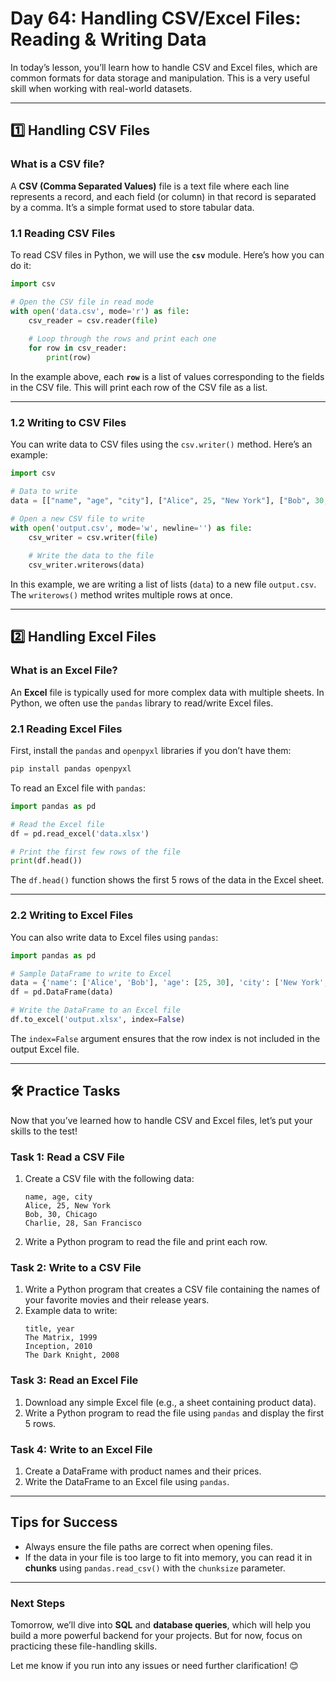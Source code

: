 # **Day 64: Handling CSV/Excel Files: Reading & Writing Data**  

In today’s lesson, you’ll learn how to handle CSV and Excel files, which are common formats for data storage and manipulation. This is a very useful skill when working with real-world datasets.

---

## **1️⃣ Handling CSV Files**

### **What is a CSV file?**
A **CSV (Comma Separated Values)** file is a text file where each line represents a record, and each field (or column) in that record is separated by a comma. It’s a simple format used to store tabular data.

### **1.1 Reading CSV Files**

To read CSV files in Python, we will use the **`csv`** module. Here’s how you can do it:

```python
import csv

# Open the CSV file in read mode
with open('data.csv', mode='r') as file:
    csv_reader = csv.reader(file)
    
    # Loop through the rows and print each one
    for row in csv_reader:
        print(row)
```

In the example above, each **`row`** is a list of values corresponding to the fields in the CSV file. This will print each row of the CSV file as a list.

---

### **1.2 Writing to CSV Files**

You can write data to CSV files using the `csv.writer()` method. Here’s an example:

```python
import csv

# Data to write
data = [["name", "age", "city"], ["Alice", 25, "New York"], ["Bob", 30, "Chicago"]]

# Open a new CSV file to write
with open('output.csv', mode='w', newline='') as file:
    csv_writer = csv.writer(file)
    
    # Write the data to the file
    csv_writer.writerows(data)
```

In this example, we are writing a list of lists (`data`) to a new file `output.csv`. The `writerows()` method writes multiple rows at once.

---

## **2️⃣ Handling Excel Files**

### **What is an Excel File?**
An **Excel** file is typically used for more complex data with multiple sheets. In Python, we often use the `pandas` library to read/write Excel files.

### **2.1 Reading Excel Files**

First, install the `pandas` and `openpyxl` libraries if you don’t have them:

```bash
pip install pandas openpyxl
```

To read an Excel file with `pandas`:

```python
import pandas as pd

# Read the Excel file
df = pd.read_excel('data.xlsx')

# Print the first few rows of the file
print(df.head())
```

The `df.head()` function shows the first 5 rows of the data in the Excel sheet.

---

### **2.2 Writing to Excel Files**

You can also write data to Excel files using `pandas`:

```python
import pandas as pd

# Sample DataFrame to write to Excel
data = {'name': ['Alice', 'Bob'], 'age': [25, 30], 'city': ['New York', 'Chicago']}
df = pd.DataFrame(data)

# Write the DataFrame to an Excel file
df.to_excel('output.xlsx', index=False)
```

The `index=False` argument ensures that the row index is not included in the output Excel file.

---

## **🛠️ Practice Tasks**

Now that you’ve learned how to handle CSV and Excel files, let’s put your skills to the test!

### **Task 1: Read a CSV File**
1. Create a CSV file with the following data:
   ```
   name, age, city
   Alice, 25, New York
   Bob, 30, Chicago
   Charlie, 28, San Francisco
   ```
2. Write a Python program to read the file and print each row.

### **Task 2: Write to a CSV File**
1. Write a Python program that creates a CSV file containing the names of your favorite movies and their release years.
2. Example data to write:
   ```
   title, year
   The Matrix, 1999
   Inception, 2010
   The Dark Knight, 2008
   ```

### **Task 3: Read an Excel File**
1. Download any simple Excel file (e.g., a sheet containing product data).
2. Write a Python program to read the file using `pandas` and display the first 5 rows.

### **Task 4: Write to an Excel File**
1. Create a DataFrame with product names and their prices.
2. Write the DataFrame to an Excel file using `pandas`.

---

## **Tips for Success**
- Always ensure the file paths are correct when opening files.
- If the data in your file is too large to fit into memory, you can read it in **chunks** using `pandas.read_csv()` with the `chunksize` parameter.

---

### **Next Steps**  
Tomorrow, we’ll dive into **SQL** and **database queries**, which will help you build a more powerful backend for your projects. But for now, focus on practicing these file-handling skills.

Let me know if you run into any issues or need further clarification! 😊